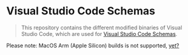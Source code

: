 # Visual Studio Code Schemas

> This repository contains the different modified binaries of Visual Studio Code, which are used for [Visual Studio Code Schemas](https://github.com/luxass/vscode-schemas).

Please note: MacOS Arm (Apple Silicon) builds is not supported, [yet?](https://github.com/actions/runner-images/issues/2187)



